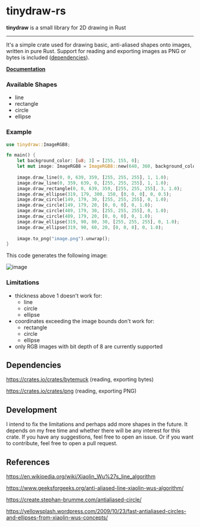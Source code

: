 # tinydraw-rs

**tinydraw** is a small library for 2D drawing in Rust

---

It's a simple crate used for drawing basic, anti-aliased shapes onto images, written in pure Rust. 
Support for reading and exporting images as PNG or bytes is included ([dependencies](#dependencies)).


[**Documentation**](https://docs.rs/tinydraw/latest/tinydraw/ "docs.rs")

### Available Shapes
- line
- rectangle
- circle
- ellipse

### Example
```rust
use tinydraw::ImageRGB8;

fn main() { 
    let background_color: [u8; 3] = [255, 155, 0];
    let mut image: ImageRGB8 = ImageRGB8::new(640, 360, background_color);
  
    image.draw_line(0, 0, 639, 359, [255, 255, 255], 1, 1.0);
    image.draw_line(0, 359, 639, 0, [255, 255, 255], 1, 1.0);
    image.draw_rectangle(0, 0, 639, 359, [255, 255, 255], 3, 1.0);
    image.draw_ellipse(319, 179, 300, 150, [0, 0, 0], 0, 0.5);
    image.draw_circle(149, 179, 30, [255, 255, 255], 0, 1.0);
    image.draw_circle(149, 179, 20, [0, 0, 0], 0, 1.0);
    image.draw_circle(489, 179, 30, [255, 255, 255], 0, 1.0);
    image.draw_circle(489, 179, 20, [0, 0, 0], 0, 1.0);
    image.draw_ellipse(319, 90, 80, 30, [255, 255, 255], 0, 1.0);
    image.draw_ellipse(319, 90, 60, 20, [0, 0, 0], 0, 1.0);
  
    image.to_png("image.png").unwrap();
}
```
This code generates the following image:

![image](https://user-images.githubusercontent.com/40371578/219385956-1691f210-7197-4b5e-94aa-ed76ac84787e.png)

### Limitations
- thickness above 1 doesn't work for:
  - line
  - circle
  - ellipse
- coordinates exceeding the image bounds don't work for:
  - rectangle
  - circle
  - ellipse
- only RGB images with bit depth of 8 are currently supported

## Dependencies
https://crates.io/crates/bytemuck (reading, exporting bytes)

https://crates.io/crates/png (reading, exporting PNG)

## Development
I intend to fix the limitations and perhaps add more shapes in the future.
It depends on my free time and whether there will be any interest for this crate.
If you have any suggestions, feel free to open an issue. Or if you want to contribute, feel free to open a pull request.

## References
https://en.wikipedia.org/wiki/Xiaolin_Wu%27s_line_algorithm

https://www.geeksforgeeks.org/anti-aliased-line-xiaolin-wus-algorithm/

https://create.stephan-brumme.com/antialiased-circle/

https://yellowsplash.wordpress.com/2009/10/23/fast-antialiased-circles-and-ellipses-from-xiaolin-wus-concepts/
